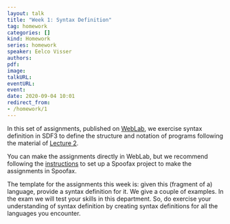 ```yaml
---
layout: talk
title: "Week 1: Syntax Definition"
tag: homework
categories: []
kind: Homework
series: homework
speaker: Eelco Visser
authors:
pdf:
image:
talkURL:
eventURL:
event:
date: 2020-09-04 10:01
redirect_from:
- /homework/1
---
```


In this set of assignments, published on [WebLab](https://weblab.tudelft.nl/cs4200/2020-2021/assignment/51091/view), we exercise syntax definition in SDF3 to define the structure and notation of programs following the material of [Lecture 2](/lectures/2020/09/04/declarative-syntax-definition/).

You can make the assignments directly in WebLab, but we recommend following the [instructions](/homework/2020/09/04/homework-project) to set up a Spoofax project to make the assignments in Spoofax.

The template for the assignments this week is: given this (fragment of a) language, provide a syntax definition for it.
We give a couple of examples.
In the exam we will test your skills in this department.
So, do exercise your understanding of syntax definition by creating syntax definitions for all the languages you encounter.
